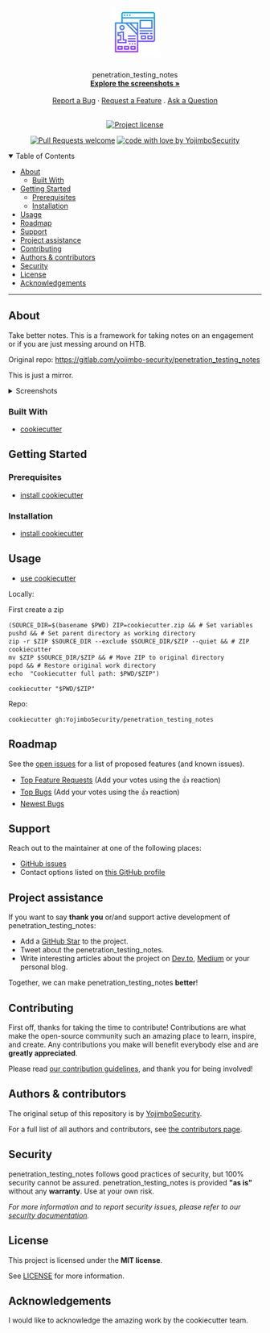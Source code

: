 <h1 align="center">
  <a href="https://github.com/YojimboSecurity/penetration-testing-notes">
    <!-- Please provide path to your logo here -->
    <img src="docs/images/logo.svg" alt="Logo" width="100" height="100">
  </a>
</h1>

<div align="center">
  penetration_testing_notes
  <br />
  <a href="#about"><strong>Explore the screenshots »</strong></a>
  <br />
  <br />
  <a href="https://github.com/YojimboSecurity/penetration-testing-notes/issues/new?assignees=&labels=bug&template=01_BUG_REPORT.md&title=bug%3A+">Report a Bug</a>
  ·
  <a href="https://github.com/YojimboSecurity/penetration-testing-notes/issues/new?assignees=&labels=enhancement&template=02_FEATURE_REQUEST.md&title=feat%3A+">Request a Feature</a>
  .
  <a href="https://github.com/YojimboSecurity/penetration-testing-notes/issues/new?assignees=&labels=question&template=04_SUPPORT_QUESTION.md&title=support%3A+">Ask a Question</a>
</div>

<div align="center">
<br />

[![Project license](https://img.shields.io/github/license/YojimboSecurity/penetration-testing-notes.svg?style=flat-square)](LICENSE)

[![Pull Requests welcome](https://img.shields.io/badge/PRs-welcome-ff69b4.svg?style=flat-square)](https://github.com/YojimboSecurity/penetration-testing-notes/issues?q=is%3Aissue+is%3Aopen+label%3A%22help+wanted%22)
[![code with love by YojimboSecurity](https://img.shields.io/badge/%3C%2F%3E%20with%20%E2%99%A5%20by-YojimboSecurity-ff1414.svg?style=flat-square)](https://github.com/YojimboSecurity)

</div>

<details open="open">
<summary>Table of Contents</summary>

- [About](#about)
  - [Built With](#built-with)
- [Getting Started](#getting-started)
  - [Prerequisites](#prerequisites)
  - [Installation](#installation)
- [Usage](#usage)
- [Roadmap](#roadmap)
- [Support](#support)
- [Project assistance](#project-assistance)
- [Contributing](#contributing)
- [Authors & contributors](#authors--contributors)
- [Security](#security)
- [License](#license)
- [Acknowledgements](#acknowledgements)

</details>

---

## About

Take better notes.
This is a framework for taking notes on an engagement or if you are just messing
around on HTB.

Original repo: <https://gitlab.com/yojimbo-security/penetration_testing_notes>

This is just a mirror.

<details>
<summary>Screenshots</summary>
<br>


|                               Home Page                               |                               Login Page                               |
| :-------------------------------------------------------------------: | :--------------------------------------------------------------------: |
| <img src="docs/images/screenshot.png" title="Home Page" width="100%"> | <img src="docs/images/screenshot.png" title="Login Page" width="100%"> |

</details>

### Built With

- [cookiecutter](https://github.com/cookiecutter/cookiecutter)

## Getting Started

### Prerequisites

- [install cookiecutter](https://cookiecutter.readthedocs.io/en/stable/installation.html)

### Installation

- [install cookiecutter](https://cookiecutter.readthedocs.io/en/stable/installation.html)

## Usage

- [use cookiecutter](https://cookiecutter.readthedocs.io/en/stable/usage.html)

Locally:

First create a zip

```
(SOURCE_DIR=$(basename $PWD) ZIP=cookiecutter.zip && # Set variables
pushd && # Set parent directory as working directory
zip -r $ZIP $SOURCE_DIR --exclude $SOURCE_DIR/$ZIP --quiet && # ZIP cookiecutter
mv $ZIP $SOURCE_DIR/$ZIP && # Move ZIP to original directory
popd && # Restore original work directory
echo  "Cookiecutter full path: $PWD/$ZIP")
```

```
cookiecutter "$PWD/$ZIP"
```

Repo:

```
cookiecutter gh:YojimboSecurity/penetration_testing_notes
```

## Roadmap

See the [open issues](https://github.com/YojimboSecurity/penetration-testing-notes/issues) for a list of proposed features (and known issues).

- [Top Feature Requests](https://github.com/YojimboSecurity/penetration-testing-notes/issues?q=label%3Aenhancement+is%3Aopen+sort%3Areactions-%2B1-desc) (Add your votes using the 👍 reaction)
- [Top Bugs](https://github.com/YojimboSecurity/penetration-testing-notes/issues?q=is%3Aissue+is%3Aopen+label%3Abug+sort%3Areactions-%2B1-desc) (Add your votes using the 👍 reaction)
- [Newest Bugs](https://github.com/YojimboSecurity/penetration-testing-notes/issues?q=is%3Aopen+is%3Aissue+label%3Abug)

## Support

Reach out to the maintainer at one of the following places:

- [GitHub issues](https://github.com/YojimboSecurity/penetration-testing-notes/issues/new?assignees=&labels=question&template=04_SUPPORT_QUESTION.md&title=support%3A+)
- Contact options listed on [this GitHub profile](https://github.com/YojimboSecurity)

## Project assistance

If you want to say **thank you** or/and support active development of penetration_testing_notes:

- Add a [GitHub Star](https://github.com/YojimboSecurity/penetration-testing-notes) to the project.
- Tweet about the penetration_testing_notes.
- Write interesting articles about the project on [Dev.to](https://dev.to/), [Medium](https://medium.com/) or your personal blog.

Together, we can make penetration_testing_notes **better**!

## Contributing

First off, thanks for taking the time to contribute! Contributions are what make the open-source community such an amazing place to learn, inspire, and create. Any contributions you make will benefit everybody else and are **greatly appreciated**.

Please read [our contribution guidelines](docs/CONTRIBUTING.md), and thank you for being involved!

## Authors & contributors

The original setup of this repository is by [YojimboSecurity](https://github.com/YojimboSecurity).

For a full list of all authors and contributors, see [the contributors page](https://github.com/YojimboSecurity/penetration-testing-notes/contributors).

## Security

penetration_testing_notes follows good practices of security, but 100% security cannot be assured.
penetration_testing_notes is provided **"as is"** without any **warranty**. Use at your own risk.

_For more information and to report security issues, please refer to our [security documentation](docs/SECURITY.md)._

## License

This project is licensed under the **MIT license**.

See [LICENSE](LICENSE) for more information.

## Acknowledgements

I would like to acknowledge the amazing work by the cookiecutter team.
